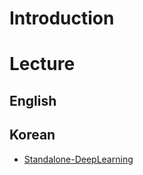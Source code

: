 # Introduction
# Lecture
## English
## Korean
* [Standalone-DeepLearning](https://github.com/heartcored98/Standalone-DeepLearning)

